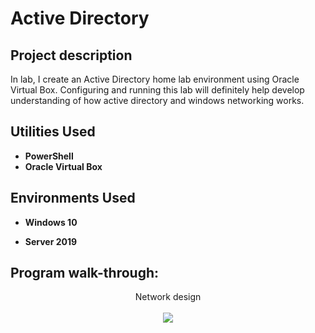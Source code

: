 <h1>Active Directory</h1>


<h2>Project description</h2>
In lab, I create an Active Directory home lab environment using Oracle Virtual Box. Configuring and running this lab will definitely help develop understanding of how active directory and windows networking works.
<br/>


<h2>Utilities Used</h2>

- <b>PowerShell</b>
- <b>Oracle Virtual Box</b>

<h2>Environments Used </h2>

- <b>Windows 10</b>

- <b>Server 2019</b>


<h2>Program walk-through:</h2>

<p align="center">
Network design <br/>
 <br/>
<img src="https://i.imgur.com/xGRpHhr.png"/>
<br />
<br />

<br />
</p>


<!--
 ```diff
- text in red
+ text in green
! text in orange
# text in gray
@@ text in purple (and bold)@@
```
--!>
